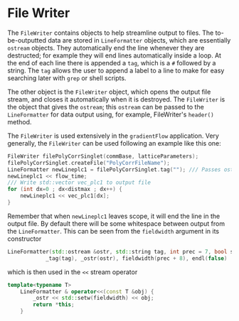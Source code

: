 # File Writer


The `FileWriter` contains objects to help streamline output to files. The to-be-outputted data are stored in `LineFormatter` objects, which are essentially `ostream` objects. They automatically end the line whenever they are destructed; for example they will end lines automatically inside a loop. At the end of each line there is appended a `tag`, which is a `#` followed by a string. The `tag` allows the user to append a label to a line to make for easy searching later with `grep` or shell scripts.

The other object is the `FileWriter` object, which opens the output file stream, and closes it automatically when it is destroyed. The `FileWriter` is the object that gives the `ostream`; this `ostream` can be passed to the `LineFormatter` for data output using, for example, FileWriter's `header()` method.

The `FileWriter` is used extensively in the `gradientFlow` application. Very generally, the `FileWriter` can be used following an example like this one:
```C++
FileWriter filePolyCorrSinglet(commBase, latticeParameters);
filePolyCorrSinglet.createFile("PolyCorrFileName");
LineFormatter newLineplc1 = filePolyCorrSinglet.tag(""); /// Passes ostream to newLineplc1
newLineplc1 << flow_time;
/// Write std::vector vec_plc1 to output file
for (int dx=0 ; dx<distmax ; dx++) {
    newLineplc1 << vec_plc1[dx];
}
```
Remember that when `newLineplc1` leaves scope, it will end the line in the output file. By default there will be some whitespace between output from the `LineFormatter`. This can be seen from the `fieldwidth` argument in its constructor
```C++
LineFormatter(std::ostream &ostr, std::string tag, int prec = 7, bool space = true) :
            _tag(tag), _ostr(ostr), fieldwidth(prec + 8), endl(false)
```
which is then used in the `<<` stream operator
```C++
template<typename T>
    LineFormatter & operator<<(const T &obj) {
        _ostr << std::setw(fieldwidth) << obj;
        return *this;
    }
```

